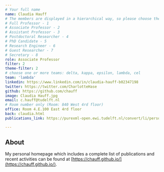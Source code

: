 ```yaml
---
# Your full name
name: Claudia Hauff
# The members are displayed in a hierarchical way, so please choose the role and filter from this list:
# Full Professor - 1
# Associate Professor - 2
# Assistant Professor - 3
# Postdoctoral Researcher - 4
# PhD Candidate - 5
# Research Engineer - 6
# Guest Researcher - 7
# Secretary - 8
role: Associate Professor
filter: 2
theme-filter: 2
# choose one or more teams: delta, kappa, epsilon, lambda, cel
team: 'lambda'
linkedin: https://www.linkedin.com/in/claudia-hauff-b02347198
twitter: https://twitter.com/CharlotteHase
github: https://github.com/chauff
image: Claudia Hauff.jpg
email: c.hauff@tudelft.nl
# Room number only (Room: 840 West 4rd floor)
office: Room 4.E.100 East 4rd floor
back: claudia.html
publications_link: https://purexml-open.ewi.tudelft.nl/convert/li/persons/8ff6048a-bb6c-4611-8b2d-229336c01450

---
```

## About 
My personal homepage which includes a complete list of publications and recent activities can be found at [https://chauff.github.io/](https://chauff.github.io/).

